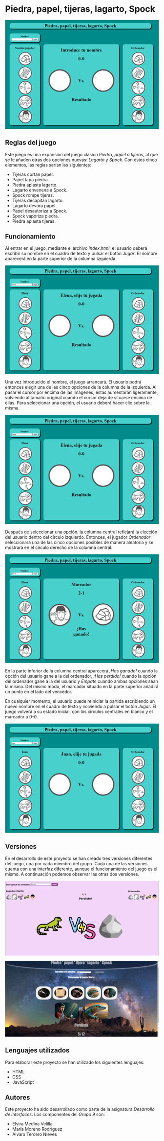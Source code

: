 # Piedra, papel, tijeras, lagarto, Spock

![Imagen](ImagenesReadMe/pptls01.png)

## Reglas del juego

Este juego es una expansión del juego clásico *Piedra, papel o tijeras*, al que se le añaden otras dos opciones nuevas: *Lagarto* y *Spock*. Con estos cinco elementos, las reglas serían las siguientes:

- Tijeras cortan papel.
- Papel tapa piedra.
- Piedra aplasta lagarto.
- Lagarto envenena a Spock.
- Spock rompe tijeras.
- Tijeras decapitan lagarto.
- Lagarto devora papel.
- Papel desautoriza a Spock.
- Spock vaporiza piedra.
- Piedra aplasta tijeras.

## Funcionamiento

Al entrar en el juego, mediante el archivo *index.html*, el usuario deberá escribir su nombre en el cuadro de texto y pulsar el botón *Jugar*. El nombre aparecerá en la parte superior de la columna izquierda.

![Imagen](ImagenesReadMe/pptls02.png)

Una vez introducido el nombre, el juego arrancará. El usuario podrá entonces elegir una de las cinco opciones de la columna de la izquierda. Al pasar el cursor por encima de las imágenes, éstas aumentarán ligeramente, volviendo al tamaño original cuando el cursor deja de situarse encima de ellas. Para seleccionar una opción, el usuario deberá hacer clic sobre la misma.

![Imagen](ImagenesReadMe/pptls03.png)

Después de seleccionar una opción, la columna central reflejará la elección del usuario dentro del círculo izquierdo. Entonces, el jugador *Ordenador* seleccionará una de las cinco opciones posibles de manera aleatoria y se mostrará en el círculo derecho de la columna central. 

![Imagen](ImagenesReadMe/pptls05.png)

En la parte inferior de la columna central aparecerá *¡Has ganado!* cuando la opción del usuario gane a la del ordenador, *¡Has perdido!* cuando la opción del ordenador gane a la del usuario y *Empate* cuando ambas opciones sean la misma. Del mismo modo, el marcador situado en la parte superior añadirá un punto en el lado del vencedor.

En cualquier momento, el usuario puede reiniciar la partida escribiendo un nuevo nombre en el cuadro de texto y volviendo a pulsar el botón *Jugar*. El juego volverá a su estado inicial, con los círculos centrales en blanco y el marcador a 0-0.

![Imagen](ImagenesReadMe/pptls06.png)

## Versiones

En el desarrollo de este proyecto se han creado tres versiones diferentes del juego, una por cada miembro del grupo. Cada una de las versiones cuenta con una interfaz diferente, aunque el funcionamiento del juego es el mismo. A continuación podemos observar las otras dos versiones.

![Imagen](ImagenesReadMe/pptls07.png)

![Imagen](ImagenesReadMe/pptls08.png)

## Lenguajes utilizados

Para elaborar este proyecto se han utilizado los siguientes lenguajes:

- HTML
- CSS
- JavaScript

## Autores

Este proyecto ha sido desarrollado como parte de la asignatura *Desarrollo de interfaces*. Los componentes del *Grupo 9* son:

- Elvira Medina Velilla
- María Moreno Rodríguez
- Álvaro Tercero Nieves

